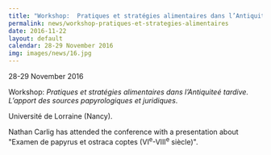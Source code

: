 ```yaml
---
title: "Workshop:  Pratiques et stratégies alimentaires dans l’Antiquité tardive (Nancy)"
permalink: news/workshop-pratiques-et-strategies-alimentaires
date: 2016-11-22
layout: default
calendar: 28-29 November 2016
img: images/news/16.jpg
---
```


28-29 November 2016

Workshop: *Pratiques et stratégies alimentaires dans l’Antiquiteé tardive. L’apport des sources papyrologiques et juridiques*.

Université de Lorraine (Nancy).

Nathan Carlig has attended the conference with a presentation about "Examen de papyrus et ostraca coptes (VI<sup>e</sup>-VIII<sup>e</sup> siècle)".

